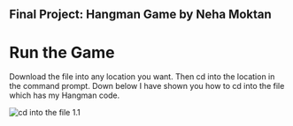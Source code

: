## Final Project: Hangman Game by Neha Moktan

# Run the Game

Download the file into any location you want. Then cd into the location in the command prompt. Down below I have shown you how to cd into the file which has my Hangman code. 

![cd into the file](https://github.com/moktanna/it3038c-scripts/assets/142691046/73b39b2c-f3bd-426b-a415-e3fd00280e82)
1.1
